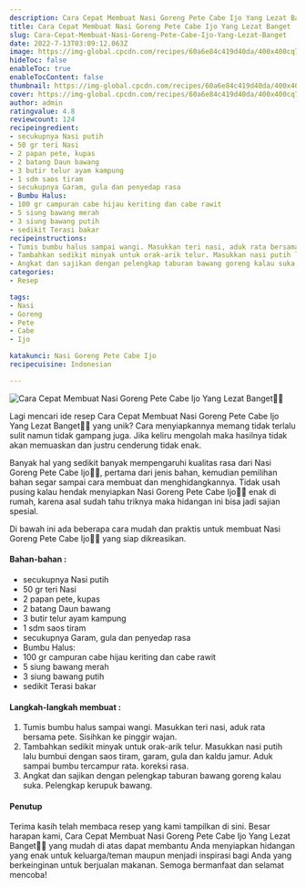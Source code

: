 ```yaml
---
description: Cara Cepat Membuat Nasi Goreng Pete Cabe Ijo Yang Lezat Banget"
title: Cara Cepat Membuat Nasi Goreng Pete Cabe Ijo Yang Lezat Banget
slug: Cara-Cepat-Membuat-Nasi-Goreng-Pete-Cabe-Ijo-Yang-Lezat-Banget
date: 2022-7-13T03:09:12.063Z
image: https://img-global.cpcdn.com/recipes/60a6e84c419d40da/400x400cq70/photo.jpg
hideToc: false
enableToc: true
enableTocContent: false
thumbnail: https://img-global.cpcdn.com/recipes/60a6e84c419d40da/400x400cq70/photo.jpg
cover: https://img-global.cpcdn.com/recipes/60a6e84c419d40da/400x400cq70/photo.jpg
author: admin
ratingvalue: 4.8
reviewcount: 124
recipeingredient:
- secukupnya Nasi putih
- 50 gr teri Nasi
- 2 papan pete, kupas
- 2 batang Daun bawang
- 3 butir telur ayam kampung
- 1 sdm saos tiram
- secukupnya Garam, gula dan penyedap rasa
- Bumbu Halus:
- 100 gr campuran cabe hijau keriting dan cabe rawit
- 5 siung bawang merah
- 3 siung bawang putih
- sedikit Terasi bakar
recipeinstructions:
- Tumis bumbu halus sampai wangi. Masukkan teri nasi, aduk rata bersama pete. Sisihkan ke pinggir wajan.
- Tambahkan sedikit minyak untuk orak-arik telur. Masukkan nasi putih lalu bumbui dengan saos tiram, garam, gula dan kaldu jamur. Aduk sampai bumbu tercampur rata. koreksi rasa.
- Angkat dan sajikan dengan pelengkap taburan bawang goreng kalau suka. Pelengkap kerupuk bawang.
categories:
- Resep

tags:
- Nasi
- Goreng
- Pete
- Cabe
- Ijo

katakunci: Nasi Goreng Pete Cabe Ijo
recipecuisine: Indonesian

---
```


![Cara Cepat Membuat Nasi Goreng Pete Cabe Ijo Yang Lezat Banget👩‍🍳](https://img-global.cpcdn.com/recipes/60a6e84c419d40da/400x400cq70/photo.jpg)

Lagi mencari ide resep Cara Cepat Membuat Nasi Goreng Pete Cabe Ijo Yang Lezat Banget👩‍🍳 yang unik? Cara menyiapkannya memang tidak terlalu sulit namun tidak gampang juga. Jika keliru mengolah maka hasilnya tidak akan memuaskan dan justru cenderung tidak enak.

Banyak hal yang sedikit banyak mempengaruhi kualitas rasa dari Nasi Goreng Pete Cabe Ijo👩‍🍳, pertama dari jenis bahan, kemudian pemilihan bahan segar sampai cara membuat dan menghidangkannya. Tidak usah pusing kalau hendak menyiapkan Nasi Goreng Pete Cabe Ijo👩‍🍳 enak di rumah, karena asal sudah tahu triknya maka hidangan ini bisa jadi sajian spesial.

Di bawah ini ada beberapa cara mudah dan praktis untuk membuat Nasi Goreng Pete Cabe Ijo👩‍🍳 yang siap dikreasikan.

<!--inarticleads1-->

#### Bahan-bahan :

- secukupnya Nasi putih
- 50 gr teri Nasi
- 2 papan pete, kupas
- 2 batang Daun bawang
- 3 butir telur ayam kampung
- 1 sdm saos tiram
- secukupnya Garam, gula dan penyedap rasa
- Bumbu Halus:
- 100 gr campuran cabe hijau keriting dan cabe rawit
- 5 siung bawang merah
- 3 siung bawang putih
- sedikit Terasi bakar

<!--inarticleads2-->

#### Langkah-langkah membuat :

1. Tumis bumbu halus sampai wangi. Masukkan teri nasi, aduk rata bersama pete. Sisihkan ke pinggir wajan.
1. Tambahkan sedikit minyak untuk orak-arik telur. Masukkan nasi putih lalu bumbui dengan saos tiram, garam, gula dan kaldu jamur. Aduk sampai bumbu tercampur rata. koreksi rasa.
1. Angkat dan sajikan dengan pelengkap taburan bawang goreng kalau suka. Pelengkap kerupuk bawang.

#### Penutup

Terima kasih telah membaca resep yang kami tampilkan di sini. Besar harapan kami, Cara Cepat Membuat Nasi Goreng Pete Cabe Ijo Yang Lezat Banget👩‍🍳 yang mudah di atas dapat membantu Anda menyiapkan hidangan yang enak untuk keluarga/teman maupun menjadi inspirasi bagi Anda yang berkeinginan untuk berjualan makanan. Semoga bermanfaat dan selamat mencoba!
